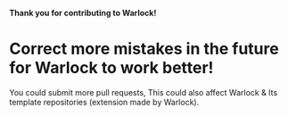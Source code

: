 <b>Thank you for contributing to Warlock!</b>

# Correct more mistakes in the future for Warlock to work better!

You could submit more pull requests, This could also affect Warlock & Its template repositories (extension made by Warlock).

